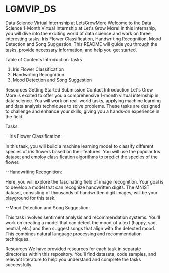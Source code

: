 # LGMVIP_DS

Data Science Virtual Internship at LetsGrowMore
Welcome to the Data Science 1-Month Virtual Internship at Let's Grow More! In this internship, you will dive into the exciting world of data science and work on three interesting tasks: Iris Flower Classification, Handwriting Recognition, Mood Detection and Song Suggestion. This README will guide you through the tasks, provide necessary information, and help you get started.

Table of Contents
Introduction
Tasks
1. Iris Flower Classification
2. Handwriting Recognition
3. Mood Detection and Song Suggestion
   
Resources
Getting Started
Submission
Contact
Introduction
Let's Grow More is excited to offer you a comprehensive 1-month virtual internship in data science. You will work on real-world tasks, applying machine learning and data analysis techniques to solve problems. These tasks are designed to challenge and enhance your skills, giving you a hands-on experience in the field.

Tasks

--Iris Flower Classification:
 
In this task, you will build a machine learning model to classify different species of iris flowers based on their features. You will use the popular Iris dataset and employ classification algorithms to predict the species of the flower.

--Handwriting Recognition:
 
Here, you will explore the fascinating field of image recognition. Your goal is to develop a model that can recognize handwritten digits. The MNIST dataset, consisting of thousands of handwritten digit images, will be your playground for this task.

--Mood Detection and Song Suggestion:
 
This task involves sentiment analysis and recommendation systems. You'll work on creating a model that can detect the mood of a text (happy, sad, neutral, etc.) and then suggest songs that align with the detected mood. This combines natural language processing and recommendation techniques.

Resources
We have provided resources for each task in separate directories within this repository. You'll find datasets, code samples, and relevant literature to help you understand and complete the tasks successfully.

